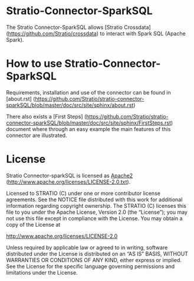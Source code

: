 Stratio-Connector-SparkSQL
===========================

The Stratio Connector-SparkSQL allows [Stratio Crossdata] (<https://github.com/Stratio/crossdata>) to interact with Spark SQL (Apache Spark).

How to use Stratio-Connector-SparkSQL
=====================================

Requirements, installation and use of the connector can be found in [about.rst] (<https://github.com/Stratio/stratio-connector-sparkSQL/blob/master/doc/src/site/sphinx/about.rst>)

There also exists a [First Steps]
(<https://github.com/Stratio/stratio-connector-sparkSQL/blob/master/doc/src/site/sphinx/FirstSteps.rst>) document where through an easy example the main features of this connector are illustrated.

License
=======

Stratio Connector-sparkSQL is licensed as [Apache2] (<http://www.apache.org/licenses/LICENSE-2.0.txt>).

Licensed to STRATIO (C) under one or more contributor license agreements. See the NOTICE file distributed with this work for additional information regarding copyright ownership. The STRATIO (C) licenses this file to you under the Apache License, Version 2.0 (the “License”); you may not use this file except in compliance with the License. You may obtain a copy of the License at 

<http://www.apache.org/licenses/LICENSE-2.0>

Unless required by applicable law or agreed to in writing, software distributed under the License is distributed on an “AS IS” BASIS, WITHOUT WARRANTIES OR CONDITIONS OF ANY KIND, either express or implied. See the License for the specific language governing permissions and limitations under the License.

[Apache2]: http://www.apache.org/licenses/LICENSE-2.0.txt
